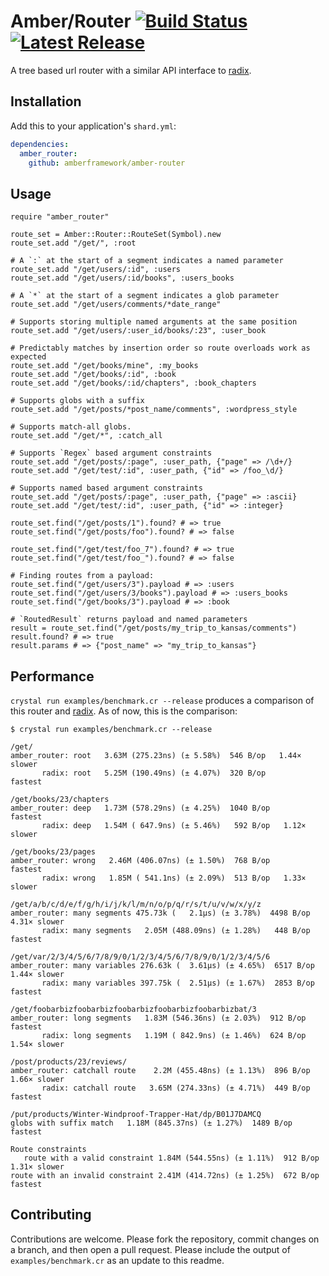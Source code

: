 # Amber/Router [![Build Status](https://travis-ci.org/amberframework/amber-router.svg?branch=master)](https://travis-ci.org/amberframework/amber-router) [![Latest Release](https://img.shields.io/github/release/amberframework/amber-router.svg)](https://github.com/amberframework/amber-router/releases)

A tree based url router with a similar API interface to [radix](https://github.com/luislavena/radix).

## Installation

Add this to your application's `shard.yml`:

```yaml
dependencies:
  amber_router:
    github: amberframework/amber-router
```

## Usage

```crystal
require "amber_router"

route_set = Amber::Router::RouteSet(Symbol).new
route_set.add "/get/", :root

# A `:` at the start of a segment indicates a named parameter
route_set.add "/get/users/:id", :users
route_set.add "/get/users/:id/books", :users_books

# A `*` at the start of a segment indicates a glob parameter
route_set.add "/get/users/comments/*date_range"

# Supports storing multiple named arguments at the same position
route_set.add "/get/users/:user_id/books/:23", :user_book

# Predictably matches by insertion order so route overloads work as expected
route_set.add "/get/books/mine", :my_books
route_set.add "/get/books/:id", :book
route_set.add "/get/books/:id/chapters", :book_chapters

# Supports globs with a suffix
route_set.add "/get/posts/*post_name/comments", :wordpress_style

# Supports match-all globs.
route_set.add "/get/*", :catch_all

# Supports `Regex` based argument constraints
route_set.add "/get/posts/:page", :user_path, {"page" => /\d+/}
route_set.add "/get/test/:id", :user_path, {"id" => /foo_\d/}

# Supports named based argument constraints
route_set.add "/get/posts/:page", :user_path, {"page" => :ascii}
route_set.add "/get/test/:id", :user_path, {"id" => :integer}

route_set.find("/get/posts/1").found? # => true
route_set.find("/get/posts/foo").found? # => false

route_set.find("/get/test/foo_7").found? # => true
route_set.find("/get/test/foo_").found? # => false

# Finding routes from a payload:
route_set.find("/get/users/3").payload # => :users
route_set.find("/get/users/3/books").payload # => :users_books
route_set.find("/get/books/3").payload # => :book

# `RoutedResult` returns payload and named parameters
result = route_set.find("/get/posts/my_trip_to_kansas/comments")
result.found? # => true
result.params # => {"post_name" => "my_trip_to_kansas"}
```

## Performance

`crystal run examples/benchmark.cr --release` produces a comparison of this router and [radix](https://github.com/luislavena/radix). As of now, this is the comparison:

```text
$ crystal run examples/benchmark.cr --release

/get/
amber_router: root   3.63M (275.23ns) (± 5.58%)  546 B/op   1.44× slower
       radix: root   5.25M (190.49ns) (± 4.07%)  320 B/op        fastest

/get/books/23/chapters
amber_router: deep   1.73M (578.29ns) (± 4.25%)  1040 B/op        fastest
       radix: deep   1.54M ( 647.9ns) (± 5.46%)   592 B/op   1.12× slower

/get/books/23/pages
amber_router: wrong   2.46M (406.07ns) (± 1.50%)  768 B/op        fastest
       radix: wrong   1.85M ( 541.1ns) (± 2.09%)  513 B/op   1.33× slower

/get/a/b/c/d/e/f/g/h/i/j/k/l/m/n/o/p/q/r/s/t/u/v/w/x/y/z
amber_router: many segments 475.73k (   2.1µs) (± 3.78%)  4498 B/op   4.31× slower
       radix: many segments   2.05M (488.09ns) (± 1.28%)   448 B/op        fastest

/get/var/2/3/4/5/6/7/8/9/0/1/2/3/4/5/6/7/8/9/0/1/2/3/4/5/6
amber_router: many variables 276.63k (  3.61µs) (± 4.65%)  6517 B/op   1.44× slower
       radix: many variables 397.75k (  2.51µs) (± 1.67%)  2853 B/op        fastest

/get/foobarbizfoobarbizfoobarbizfoobarbizfoobarbizbat/3
amber_router: long segments   1.83M (546.36ns) (± 2.03%)  912 B/op        fastest
       radix: long segments   1.19M ( 842.9ns) (± 1.46%)  624 B/op   1.54× slower

/post/products/23/reviews/
amber_router: catchall route    2.2M (455.48ns) (± 1.13%)  896 B/op   1.66× slower
       radix: catchall route   3.65M (274.33ns) (± 4.71%)  449 B/op        fastest

/put/products/Winter-Windproof-Trapper-Hat/dp/B01J7DAMCQ
globs with suffix match   1.18M (845.37ns) (± 1.27%)  1489 B/op  fastest

Route constraints
   route with a valid constraint 1.84M (544.55ns) (± 1.11%)  912 B/op   1.31× slower
route with an invalid constraint 2.41M (414.72ns) (± 1.25%)  672 B/op        fastest
```

## Contributing

Contributions are welcome. Please fork the repository, commit changes on a branch, and then open a pull request. Please include the output of `examples/benchmark.cr` as an update to this readme.
